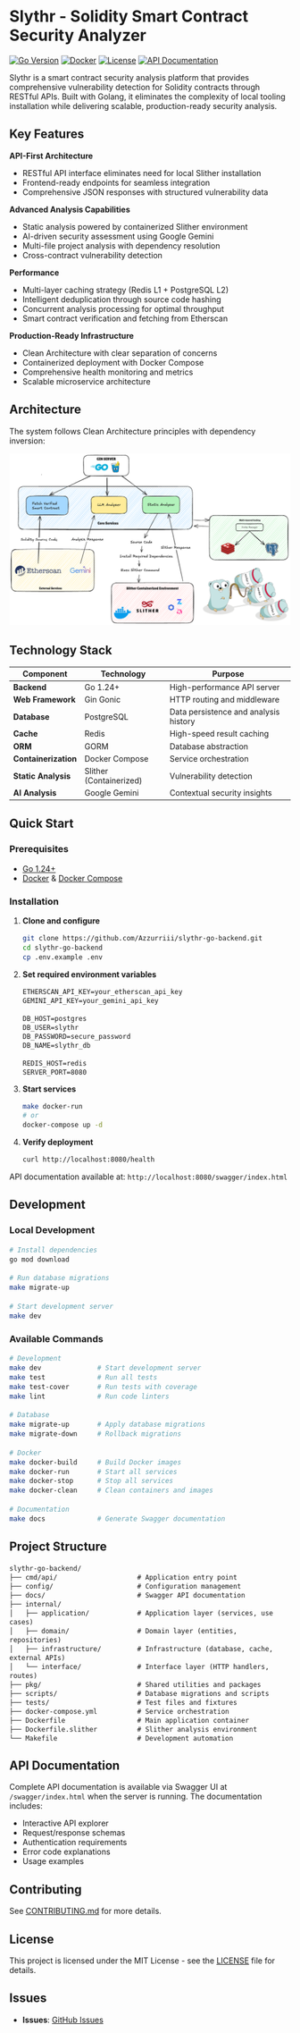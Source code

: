 # Slythr - Solidity Smart Contract Security Analyzer

[![Go Version](https://img.shields.io/badge/Go-1.24+-00ADD8?style=flat&logo=go)](https://golang.org/)
[![Docker](https://img.shields.io/badge/Docker-Enabled-2496ED?style=flat&logo=docker)](https://www.docker.com/)
[![License](https://img.shields.io/badge/License-MIT-green.svg)](LICENSE)
[![API Documentation](https://img.shields.io/badge/API-Swagger-85EA2D?style=flat&logo=swagger)](http://localhost:8080/swagger/index.html)

Slythr is a smart contract security analysis platform that provides comprehensive vulnerability detection for Solidity contracts through RESTful APIs. Built with Golang, it eliminates the complexity of local tooling installation while delivering scalable, production-ready security analysis.

## Key Features

**API-First Architecture**

- RESTful API interface eliminates need for local Slither installation
- Frontend-ready endpoints for seamless integration
- Comprehensive JSON responses with structured vulnerability data

**Advanced Analysis Capabilities**

- Static analysis powered by containerized Slither environment
- AI-driven security assessment using Google Gemini
- Multi-file project analysis with dependency resolution
- Cross-contract vulnerability detection

**Performance**

- Multi-layer caching strategy (Redis L1 + PostgreSQL L2)
- Intelligent deduplication through source code hashing
- Concurrent analysis processing for optimal throughput
- Smart contract verification and fetching from Etherscan

**Production-Ready Infrastructure**

- Clean Architecture with clear separation of concerns
- Containerized deployment with Docker Compose
- Comprehensive health monitoring and metrics
- Scalable microservice architecture

## Architecture

The system follows Clean Architecture principles with dependency inversion:

![Architect](architect.png)

## Technology Stack

| Component            | Technology              | Purpose                               |
| -------------------- | ----------------------- | ------------------------------------- |
| **Backend**          | Go 1.24+                | High-performance API server           |
| **Web Framework**    | Gin Gonic               | HTTP routing and middleware           |
| **Database**         | PostgreSQL              | Data persistence and analysis history |
| **Cache**            | Redis                   | High-speed result caching             |
| **ORM**              | GORM                    | Database abstraction                  |
| **Containerization** | Docker Compose          | Service orchestration                 |
| **Static Analysis**  | Slither (Containerized) | Vulnerability detection               |
| **AI Analysis**      | Google Gemini           | Contextual security insights          |

## Quick Start

### Prerequisites

- [Go 1.24+](https://golang.org/doc/install)
- [Docker](https://docs.docker.com/get-docker/) & [Docker Compose](https://docs.docker.com/compose/install/)

### Installation

1. **Clone and configure**

   ```bash
   git clone https://github.com/Azzurriii/slythr-go-backend.git
   cd slythr-go-backend
   cp .env.example .env
   ```

2. **Set required environment variables**

   ```env
   ETHERSCAN_API_KEY=your_etherscan_api_key
   GEMINI_API_KEY=your_gemini_api_key

   DB_HOST=postgres
   DB_USER=slythr
   DB_PASSWORD=secure_password
   DB_NAME=slythr_db

   REDIS_HOST=redis
   SERVER_PORT=8080
   ```

3. **Start services**

   ```bash
   make docker-run
   # or
   docker-compose up -d
   ```

4. **Verify deployment**
   ```bash
   curl http://localhost:8080/health
   ```

API documentation available at: `http://localhost:8080/swagger/index.html`

## Development

### Local Development

```bash
# Install dependencies
go mod download

# Run database migrations
make migrate-up

# Start development server
make dev
```

### Available Commands

```bash
# Development
make dev              # Start development server
make test             # Run all tests
make test-cover       # Run tests with coverage
make lint             # Run code linters

# Database
make migrate-up       # Apply database migrations
make migrate-down     # Rollback migrations

# Docker
make docker-build     # Build Docker images
make docker-run       # Start all services
make docker-stop      # Stop all services
make docker-clean     # Clean containers and images

# Documentation
make docs             # Generate Swagger documentation
```

## Project Structure

```
slythr-go-backend/
├── cmd/api/                    # Application entry point
├── config/                     # Configuration management
├── docs/                       # Swagger API documentation
├── internal/
│   ├── application/            # Application layer (services, use cases)
│   ├── domain/                 # Domain layer (entities, repositories)
│   ├── infrastructure/         # Infrastructure (database, cache, external APIs)
│   └── interface/              # Interface layer (HTTP handlers, routes)
├── pkg/                        # Shared utilities and packages
├── scripts/                    # Database migrations and scripts
├── tests/                      # Test files and fixtures
├── docker-compose.yml          # Service orchestration
├── Dockerfile                  # Main application container
├── Dockerfile.slither          # Slither analysis environment
└── Makefile                    # Development automation
```

## API Documentation

Complete API documentation is available via Swagger UI at `/swagger/index.html` when the server is running. The documentation includes:

- Interactive API explorer
- Request/response schemas
- Authentication requirements
- Error code explanations
- Usage examples

## Contributing

See [CONTRIBUTING.md](CONTRIBUTING.md) for more details.

## License

This project is licensed under the MIT License - see the [LICENSE](LICENSE) file for details.

## Issues

- **Issues**: [GitHub Issues](https://github.com/Azzurriii/slythr-go-backend/issues)
